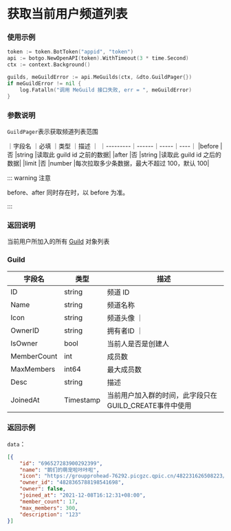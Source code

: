 # 获取当前用户频道列表

### 使用示例
``` go
token := token.BotToken("appid", "token")
api := botgo.NewOpenAPI(token).WithTimeout(3 * time.Second)
ctx := context.Background()

guilds, meGuildError := api.MeGuilds(ctx, &dto.GuildPager{})
if meGuildError != nil {
    log.Fatalln("调用 MeGuild 接口失败, err = ", meGuildError)
}
```

### 参数说明

`GuildPager`表示获取频道列表范围

｜字段名	｜必填	｜类型	｜描述 ｜
｜---------｜------｜-----｜----｜
|before	|否	|string	|读取此 guild id 之前的数据|
|after	|否	|string	|读取此 guild id 之后的数据|
|limit	|否	|number	|每次拉取多少条数据，最大不超过 100，默认 100|

::: warning 注意

before、after 同时存在时，以 before 为准。

:::

### 返回说明

当前用户所加入的所有 [Guild](#Guild) 对象列表

### Guild

| 字段名       | 类型    | 描述               |
| ------------ | ------- | ------------------ |
| ID           | string  | 频道 ID            |
| Name         | string  | 频道名称           |
| Icon         | string  | 频道头像           ｜
| OwnerID      | string  | 拥有者ID          ｜
| IsOwner      | bool | 当前人是否是创建人 |
| MemberCount  | int  | 成员数             |
| MaxMembers   | int64  | 最大成员数         |
| Desc         | string  | 描述               |
| JoinedAt     | Timestamp | 当前用户加入群的时间，此字段只在GUILD_CREATE事件中使用|

### 返回示例

`data`：

```json
[{
    "id": "696527283900292399",
    "name": "鹅们的萌宠啦咔咔啦",
    "icon": "https://groupprohead-76292.picgzc.qpic.cn/482231626508223/100?t=1626508224633",
    "owner_id": "4828365788198541698",
    "owner": false,
    "joined_at": "2021-12-08T16:12:31+08:00",
    "member_count": 17,
    "max_members": 300,
    "description": "123"
}]
```
